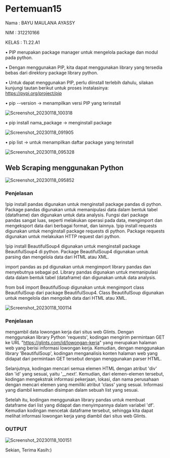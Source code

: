 # Pertemuan15

Nama : BAYU MAULANA AYASSY

NIM : 312210166

KELAS : TI.22.A1


• PIP merupakan package manager untuk mengelola package dan
modul pada python. 

• Dengan menggunakan PIP, kita dapat menggunakan library yang
tersedia bebas dari direktory package library python. 

• Untuk dapat menggunakan PIP, perlu diinstall terlebih dahulu, silakan
kunjungi tautan berikut untuk proses instalasinya:
https://pypi.org/project/pip

• pip --version -> menampilkan versi PIP yang terinstall

![Screenshot_20230118_100318](https://user-images.githubusercontent.com/115678171/213074349-37c0487d-8293-4f2d-98db-19f659c7c154.png)

• pip install nama_package -> menginstall package

![Screenshot_20230118_091905](https://user-images.githubusercontent.com/115678171/213074449-68c06d5b-b17d-408a-8125-be6cab9fc21d.png)

• pip list -> untuk menampilkan daftar package yang terinstall

![Screenshot_20230118_095328](https://user-images.githubusercontent.com/115678171/213074496-3406f516-3b5d-4fdf-9c5d-657dbc41cdc2.png)

## Web Scraping menggunakan Python

![Screenshot_20230118_095852](https://user-images.githubusercontent.com/115678171/213074600-f9514eea-73f0-4b5e-b66a-ddeaa06dae0d.png)

### Penjelasan
!pip install pandas digunakan untuk menginstall package pandas di python. Package pandas digunakan untuk memanipulasi data dalam bentuk tabel (dataframe) dan digunakan
untuk data analysis. Fungsi dari package pandas sangat luas, seperti melakukan operasi pada data, mengimport dan mengeksport data dari berbagai format, dan lainnya.
!pip install requests digunakan untuk menginstall package requests di python. Package requests digunakan untuk melakukan HTTP request dari python.

!pip install BeautifulSoup4 digunakan untuk menginstall package BeautifulSoup4 di python. Package BeautifulSoup4 digunakan untuk parsing dan mengelola data dari HTML atau XML.

import pandas as pd digunakan untuk mengimport library pandas dan menyebutnya sebagai pd. Library pandas digunakan untuk memanipulasi data dalam bentuk tabel (dataframe) dan digunakan untuk data analysis.

from bs4 import BeautifulSoup digunakan untuk mengimport class BeautifulSoup dari package BeautifulSoup4. Class BeautifulSoup digunakan untuk mengelola dan mengolah data dari HTML atau XML.

![Screenshot_20230118_100114](https://user-images.githubusercontent.com/115678171/213074718-db0478b4-4d12-455e-95a1-6d22359a441d.png)

### Penjelasan
mengambil data lowongan kerja dari situs web Glints. Dengan menggunakan library Python 'requests', kodingan mengirim permintaan GET ke URL "https://glints.com/id/lowongan-kerja" yang merupakan halaman web yang berisi informasi lowongan kerja. Kemudian, dengan menggunakan library 'BeautifulSoup', kodingan menganalisis konten halaman web yang didapat dari permintaan GET tersebut dengan menggunakan parser HTML.

Selanjutnya, kodingan mencari semua elemen HTML dengan atribut 'div' dan 'id' yang sesuai, yaitu '__next'. Kemudian, dari elemen-elemen tersebut, kodingan mengekstrak informasi pekerjaan, lokasi, dan nama perusahaan dengan mencari elemen yang memiliki atribut 'class' yang sesuai. Informasi yang diambil kemudian disimpan dalam sebuah list yang sesuai.

Setelah itu, kodingan menggunakan library pandas untuk membuat dataframe dari list yang didapat dan menyimpannya dalam variabel 'df'. Kemudian kodingan mencetak dataframe tersebut, sehingga kita dapat melihat informasi lowongan kerja yang diambil dari situs web Glints.

### OUTPUT 
![Screenshot_20230118_100151](https://user-images.githubusercontent.com/115678171/213074943-21be4292-59d7-47cc-8484-43552aff01a8.png)


Sekian, Terima Kasih:)
